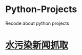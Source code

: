 # Python-Projects
Recode about python projects
# [水污染新闻抓取](https://github.com/datadeng/Python-Projects/blob/master/Download_news_rm.md)
